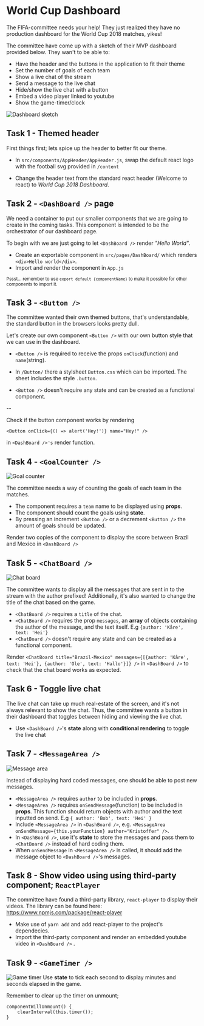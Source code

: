 # World Cup Dashboard

The FIFA-committee needs your help! They just realized they have no production dashboard for the World Cup 2018 matches, yikes!

The committee have come up with a sketch of their MVP dashboard provided below. They wan't to be able to:
* Have the header and the buttons in the application to fit their theme
* Set the number of goals of each team
* Show a live chat of the stream
* Send a message to the live chat
* Hide/show the live chat with a button
* Embed a video player linked to youtube
* Show the game-timer/clock

![Dashboard sketch](src/content/dashboard_sketch.png?raw=true "Dashboard sketch")

## Task 1 - Themed header

First things first; lets spice up the header to better fit our theme.

* In `src/components/AppHeader/AppHeader.js`, swap the default react logo with the football svg provided in `/content`

* Change the header text from the standard react header (Welcome to react) to _World Cup 2018 Dashboard_.

## Task 2 - ``<DashBoard />`` page
We need a container to put our smaller components that we are going to create in the coming tasks. This component is intended to be the orchestrator of our dashboard page.
 
To begin with we are just going to let `<DashBoard />` render _"Hello World"_.

* Create an exportable component in `src/pages/DashBoard/` which renders ``<div>Hello world</div>``.
* Import and render the component in `App.js`

<small>Pssst... remember to use `export default {componentName}` to make it possible for other components to import it.</small>

## Task 3 - ```<Button />```
The committee wanted their own themed buttons, that's understandable, the standard button in the browsers looks pretty dull. 

Let's create our own component ```<Button />``` with our own button style that we can use in the dashboard.

* ```<Button />``` is required to receive the props ```onClick```(function) and ```name```(string).

* In `/Button/` there a stylsheet `Button.css` which can be imported. The sheet includes the style `.button`.
* `<Button />` doesn't require any state and can be created as a functional component.

-- 

Check if the button component works by rendering
```
<Button onClick={() => alert('Hey!')} name="Hey!" />
```
in `<DashBoard />'s` render function.

## Task 4 - ``<GoalCounter />``
![Goal counter](src/content/goal_counter.png?raw=true "Goal counter") 

The committee needs a way of counting the goals of each team in the matches.

* The component requires a `team` name to be displayed using <strong>props</strong>.
* The component should count the goals using <strong>state</strong>.
* By pressing an increment ``<Button />`` or a decrement ``<Button />`` the amount of goals should be updated.

Render two copies of the component to display the score between Brazil and Mexico in ```<DashBoard />```

## Task 5 - ``<ChatBoard />``
![Chat board](src/content/chat_board.png?raw=true "Chat board")

The committee wants to display all the messages that are sent in to the stream with the author prefixed! Additionally, it's also wanted to change the title of the chat based on the game.

* `<ChatBoard />` requires a `title` of the chat.
* `<ChatBoard />` requires the prop `messages`, an <strong>array</strong> of objects containing the author of the message, and the text itself. E.g
`{author: 'Kåre', text: 'Hei'}`
* `<ChatBoard />` doesn't require any state and can be created as a functional component.

Render ```<ChatBoard title="Brazil-Mexico" messages={[{author: 'Kåre', text: 'Hei'}, {author: 'Ole', text: 'Hallo'}]} />``` in `<DashBoard />` to check that the chat board works as expected.

## Task 6 - Toggle live chat
The live chat can take up much real-estate of the screen, and it's not always relevant to show the chat. Thus, the committee wants a button in their dashboard that toggles between hiding and viewing the live chat.
* Use `<DashBoard />`'s <strong>state</strong> along with <strong>conditional rendering</strong> to toggle the live chat

## Task 7 - ``<MessageArea />``
![Message area](src/content/message_area.png?raw=true "Message area") 

Instead of displaying hard coded messages, one should be able to post new messages. 

* `<MessageArea />` requires `author` to be included in <strong>props</strong>.
* `<MessageArea />` requires `onSendMessage`(function) to be included in <strong>props</strong>. This function should return objects with author and the text inputted on send. E.g
`{ author: 'Bob', text: 'Hei' }`
* Include `<MessageArea />` in `<DashBoard />`, e.g. `<MessageArea onSendMessage={this.yourFunction} author="Kristoffer" />`. 
* In `<DashBoard />`, use it's <strong>state</strong> to store the messages and pass them to `<ChatBoard />` instead of hard coding them.
* When `onSendMessage` in `<MessageArea />` is called, it should add the message object to `<DashBoard />`'s messages.

## Task 8 - Show video using using third-party component; ``ReactPlayer``
The committee have found a third-party library, `react-player` to display their videos. The library can be found here:
https://www.npmjs.com/package/react-player

* Make use of `yarn add` and add react-player to the project's dependecies.
* Import the third-party component and render an embedded youtube video in `<DashBoard />` .

## Task 9 - ``<GameTimer />``
![Game timer](src/content/game_timer.png?raw=true "Game timer") 
Use <strong>state</strong> to tick each second to display minutes and seconds elapsed in the game.

Remember to clear up the timer on unmount;

```  
componentWillUnmount() {
    clearInterval(this.timer());
}
```

